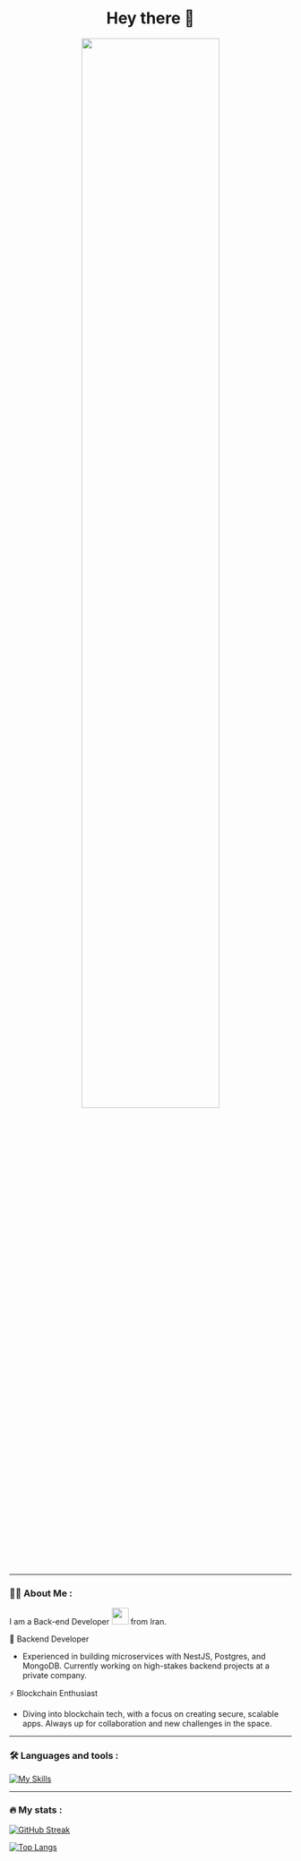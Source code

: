 <!--START_SECTION:waka-->
<div  align="center">
 <h1> Hey there 👋</h1>
</div>
 
 <div id="banner" align="center">
  <img src="https://media.giphy.com/media/ZVik7pBtu9dNS/giphy.gif" width="70%"/>
</div>
 

<hr>

### :man_technologist: About Me :

I am a Back-end Developer <img src="https://media.giphy.com/media/WUlplcMpOCEmTGBtBW/giphy.gif" width="30"> from Iran.
 
:telescope: Backend Developer
-  Experienced in building microservices with NestJS, Postgres, and MongoDB. Currently working on high-stakes backend projects at a private company.

⚡ Blockchain Enthusiast
-   Diving into blockchain tech, with a focus on creating secure, scalable apps. Always up for collaboration and new challenges in the space.
<hr>

### 🛠 Languages and tools :

[![My Skills](https://skillicons.dev/icons?i=js,ts,react,nextjs,materialui,nodejs,express,nestjs,mongodb,redis,postgres,elasticsearch,docker,rabbitmq)](https://skillicons.dev)

<hr>

### 🔥 My stats :
<div>

[![GitHub Streak](https://streak-stats.demolab.com/?user=mahdijz5&theme=compact&theme=vision-friendly-dark)](https://git.io/streak-stats)

[![Top Langs](https://github-readme-stats.vercel.app/api/top-langs/?username=mahdijz5&layout=compact&theme=vision-friendly-dark)](https://github.com/anuraghazra/github-readme-stats)

</div>
